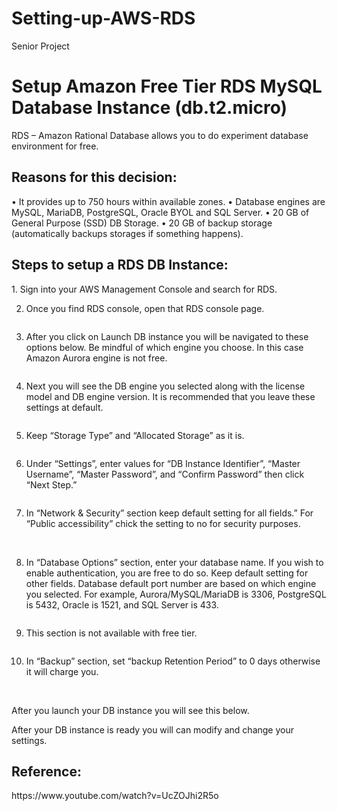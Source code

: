 # Setting-up-AWS-RDS
Senior Project

<h1>Setup Amazon Free Tier RDS MySQL Database Instance (db.t2.micro)</h1>

RDS – Amazon Rational Database allows you to do experiment database environment for free.

<h2>Reasons for this decision:</h2>
•	It provides up to 750 hours within available zones.
•	Database engines are MySQL, MariaDB, PostgreSQL, Oracle BYOL and SQL Server.
•	20 GB of General Purpose (SSD) DB Storage.
•	20 GB of backup storage (automatically backups storages if something happens). 

<h2>Steps to setup a RDS DB Instance:</h2>
1.	Sign into your AWS Management Console and search for RDS.
  	<img src="image/Picture1.png" alt=""> 

2.	Once you find RDS console, open that RDS console page. 
   <img src="image/Picture2.png" alt=""> 
 
3.	After you click on Launch DB instance you will be navigated to these options below. Be mindful of which engine you choose. In this   case Amazon Aurora engine is not free. 
<img src="image/Picture3.png" alt="">   

4.	Next you will see the DB engine you selected along with the license model and DB engine version. It is recommended that you leave these settings at default. 
<img src="image/Picture4.png" alt=""> 
 
5.	Keep “Storage Type” and “Allocated Storage” as it is.
   <img src="image/Picture5.png" alt=""> 

6.	Under “Settings”, enter values for “DB Instance Identifier”, “Master Username”, “Master Password”, and “Confirm Password” then click “Next Step.”
 <img src="image/Picture6.png" alt=""> 

7.	In “Network & Security” section keep default setting for all fields.” For “Public accessibility” chick the setting to no for security purposes. 
<img src="image/Picture7.png" alt="">  
<img src="image/Picture8.png" alt=""> 

8.	In “Database Options” section, enter your database name. If you wish to enable authentication, you are free to do so. Keep default setting for other fields.
Database default port number are based on which engine you selected. For example, 
Aurora/MySQL/MariaDB is 3306, PostgreSQL is 5432, Oracle is 1521, and SQL Server is 433.
<img src="image/Picture9.png" alt=""> 

9.	This section is not available with free tier. 
<img src="image/Picture10.png" alt=""> 

10.	In “Backup” section, set “backup Retention Period” to 0 days otherwise it will charge you.
<img src="image/Picture11.png" alt=""> 
<img src="image/Picture12.png" alt=""> 

After you launch your DB instance you will see this below.
<img src="image/Picture13.png" alt=""> 
 
After your DB instance is ready you will can modify and change your settings. 
<img src="image/Picture14.png" alt=""> 
 
<h2>Reference:</h2>
 https://www.youtube.com/watch?v=UcZOJhi2R5o 


